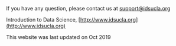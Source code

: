 If you have any question, please contact us at [support@idsucla.org](mailto:support@idsucla.org)

Introduction to Data Science, [http://www.idsucla.org](http://www.idsucla.org)

This website was last updated on Oct 2019